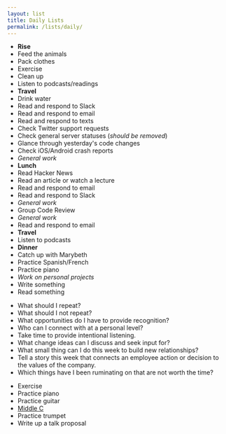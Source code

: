 ```yaml
---
layout: list
title: Daily Lists
permalink: /lists/daily/
---
```


<style>
.lists ul::before {
    content: 'Considerations';
}
.lists ul:nth-child(2)::before {
    content: 'Daily Timeline';
}
.lists ul:last-child::before {
    content: 'Open Days';
}
</style>

- __Rise__
- Feed the animals
- Pack clothes
- Exercise
- Clean up
- Listen to podcasts/readings
- __Travel__
- Drink water
- Read and respond to Slack
- Read and respond to email
- Read and respond to texts
- Check Twitter support requests
- Check general server statuses (_should be removed_)
- Glance through yesterday's code changes
- Check iOS/Android crash reports
- _General work_
- __Lunch__
- Read Hacker News
- Read an article or watch a lecture
- Read and respond to email
- Read and respond to Slack
- _General work_
- Group Code Review
- _General work_
- Read and respond to email
- __Travel__
- Listen to podcasts
- __Dinner__
- Catch up with Marybeth
- Practice Spanish/French
- Practice piano
- _Work on personal projects_
- Write something
- Read something

<!--two items:-->

- What should I repeat?
- What should I not repeat?
- What opportunities do I have to provide recognition?
- Who can I connect with at a personal level?
- Take time to provide intentional listening.
- What change ideas can I discuss and seek input for?
- What small thing can I do this week to build new relationships?
- Tell a story this week that connects an employee action or decision to the values of the company.
- Which things have I been ruminating on that are not worth the time?

<!--two items:-->

- Exercise
- Practice piano
- Practice guitar
- [Middle C][2]
- Practice trumpet
- Write up a talk proposal

[1]: https://en.wikipedia.org/wiki/Kübler-Ross_model
[2]: https://en.wikipedia.org/wiki/C_(musical_note)#Graphic_presentation
